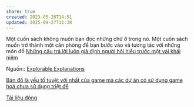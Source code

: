 ```yaml
---
share: true
created: 2023-05-26T14:51
updated: 2025-09-27T11:38
---
```

Một cuốn sách không muốn bạn đọc những chữ ở trong nó. Một cuốn sách muốn trở thành một căn phòng để bạn bước vào và tương tác với những món đồ
[Những câu trả lời luôn giả định người hỏi hiểu trước một vài khái niệm](./Nh%E1%BB%AFng%20c%C3%A2u%20tr%E1%BA%A3%20l%E1%BB%9Di%20lu%C3%B4n%20gi%E1%BA%A3%20%C4%91%E1%BB%8Bnh%20ng%C6%B0%E1%BB%9Di%20h%E1%BB%8Fi%20hi%E1%BB%83u%20tr%C6%B0%E1%BB%9Bc%20m%E1%BB%99t%20v%C3%A0i%20kh%C3%A1i%20ni%E1%BB%87m.md)

Nguồn:: [Explorable Explanations](https://worrydream.com/ExplorableExplanations/)

[Bản đồ là yếu tố tuyệt vời nhất của game mà các dự án có sử dụng game hoá chưa sử dụng triệt để](./B%E1%BA%A3n%20%C4%91%E1%BB%93%20l%C3%A0%20y%E1%BA%BFu%20t%E1%BB%91%20tuy%E1%BB%87t%20v%E1%BB%9Di%20nh%E1%BA%A5t%20c%E1%BB%A7a%20game%20m%C3%A0%20c%C3%A1c%20d%E1%BB%B1%20%C3%A1n%20c%C3%B3%20s%E1%BB%AD%20d%E1%BB%A5ng%20game%20ho%C3%A1%20ch%C6%B0a%20s%E1%BB%AD%20d%E1%BB%A5ng%20tri%E1%BB%87t%20%C4%91%E1%BB%83.md)

[Tài liệu động](../../../../%F0%9F%93%9CT%C3%A0i%20nguy%C3%AAn/Nhu%20c%E1%BA%A7u%20c%C3%B4ng%20ngh%E1%BB%87/Vi%E1%BA%BFt%20v%C3%A0%20qu%E1%BA%A3n%20l%C3%BD%20n%E1%BB%99i%20dung,%20ghi%20ch%C3%BA,%20t%C3%A0i%20li%E1%BB%87u/T%C3%A0i%20li%E1%BB%87u%20%C4%91%E1%BB%99ng.md)